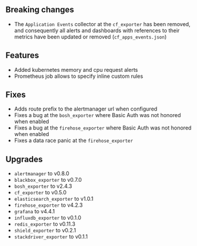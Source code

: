 ## Breaking changes

* The `Application Events` collector at the `cf_exporter` has been removed, and consequently all alerts and dashboards with references to their metrics have been updated or removed (`cf_apps_events.json`)

## Features

* Added kubernetes memory and cpu request alerts
* Prometheus job allows to specify inline custom rules

## Fixes

* Adds route prefix to the alertmanager url when configured
* Fixes a bug at the `bosh_exporter` where Basic Auth was not honored when enabled
* Fixes a bug at the `firehose_exporter` where Basic Auth was not honored when enabled
* Fixes a data race panic at the `firehose_exporter`

## Upgrades

* `alertmanager` to v0.8.0
* `blackbox_exporter` to v0.7.0
* `bosh_exporter` to v2.4.3
* `cf_exporter` to v0.5.0
* `elasticsearch_exporter` to v1.0.1
* `firehose_exporter` to v4.2.3
* `grafana` to v4.4.1
* `influxdb_exporter` to v0.1.0
* `redis_exporter` to v0.11.3
* `shield_exporter` to v0.2.1
* `stackdriver_exporter` to v0.1.1
